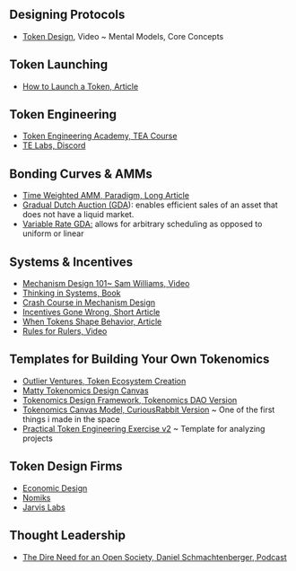 ## Designing Protocols

- [Token Design](https://www.youtube.com/watch?v=GOkxDvq_8zQ), Video ~ Mental Models, Core Concepts

## Token Launching

- [How to Launch a Token, Article](https://crypto.nateliason.com/p/tokenomics-104-launch)

## Token Engineering

- [Token Engineering Academy, TEA Course](https://tokenengineering.net/)
- [TE Labs, Discord](https://discord.gg/yh4fs36RAQ)

## Bonding Curves & AMMs

- [Time Weighted AMM, Paradigm, Long Article](https://www.paradigm.xyz/2021/07/twamm)
- [Gradual Dutch Auction (GDA](https://www.paradigm.xyz/2022/04/gda)): enables efficient sales of an asset that does not have a liquid market.
- [Variable Rate GDA:](https://www.paradigm.xyz/2022/08/vrgda#parameters) allows for arbitrary scheduling as opposed to uniform or linear


## Systems & Incentives

- [Mechanism Design 101~ Sam Williams, Video](https://youtu.be/gCFlGLbI_kE)
- [Thinking in Systems, Book](https://www.amazon.com/Thinking-Systems-Donella-H-Meadows/dp/1603580557)
- [Crash Course in Mechanism Design](https://medium.com/blockchannel/a-crash-course-in-mechanism-design-for-cryptoeconomic-applications-a9f06ab6a976)
- [Incentives Gone Wrong, Short Article](https://fs.blog/incentives-gone-wrong/)
- [When Tokens Shape Behavior, Article](https://nystrom.substack.com/p/when-tokens-shape-behavior)
- [Rules for Rulers, Video](https://twitter.com/curiousrabbit27/status/1567147523852189697?s=20&t=UBHdf_O-xn22QQ4e1XCYhw)

## Templates for Building Your Own Tokenomics

- [Outlier Ventures, Token Ecosystem Creation](https://outlierventures.io/wp-content/uploads/2021/06/Token-Ecosystem-Creation-Outlier-Ventures-PDF.pdf)
- [Matty Tokenomics Design Canvas](https://linktr.ee/tokenomics)
- [Tokenomics Design Framework, Tokenomics DAO Version](https://www.figma.com/community/file/1146029367992730229)
- [Tokenomics Canvas Model, CuriousRabbit Version](https://www.figma.com/community/file/1164579003429105909) ~ One of the first things i made in the space
- [Practical Token Engineering Exercise v2](https://www.figma.com/community/file/1166536964788706951) ~ Template for analyzing projects



## Token Design Firms

- [Economic Design](https://economicsdesign.com/)
- [Nomiks](https://nomiks.io/)
- [Jarvis Labs](https://tokendesign.jarvis-labs.xyz/)

## Thought Leadership

- [The Dire Need for an Open Society, Daniel Schmachtenberger, Podcast](https://open.spotify.com/episode/4j5jsrsVzC639L8advUkO5?si=oGyoMVXRTTOKiTC8Q8sY5g)
